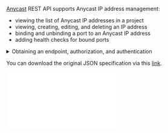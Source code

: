 [Anycast](/en/networks/vnet/service-management/ip/anycast-ip) REST API supports Anycast IP address management:

- viewing the list of Anycast IP addresses in a project
- viewing, creating, editing, and deleting an IP address
- binding and unbinding a port to an Anycast IP address
- adding health checks for bound ports

<details>
<summary>Obtaining an endpoint, authorization, and authentication</summary>

1. [Go to](https://msk.cloud.vk.com/app) VK Cloud management console.
1. [Enable](/en/tools-for-using-services/vk-cloud-account/service-management/account-manage/manage-2fa#enabling_2fa) two-factor authentication if it hasn't been done yet.
1. Enable API access if it hasn't been done yet:

   1. Click the username in the page header and select **Security**.
   1. Turn on API access.

1. Click the username in the page header and select **Project Settings**.
1. Go to the **API Access** tab.
1. Navigate to the **API Endpoints** tab.
1. In the **OpenStack Service** block, find the **Neutron** endpoint.
1. [Obtain](/en/tools-for-using-services/api/rest-api/case-keystone-token) the `X-Auth-Token` access token. Use the token in the header when sending requests.
1. Use the URL `<OS_NEUTRON_URL>/v2.0/` in the request line. Here, `<OS_NEUTRON_URL>` is the **Neutron** endpoint.

Example request:

```curl
curl --location "https://infra.mail.ru:9696/v2.0/anycastips" \
--header "X-Auth-Token: gAAAAABlcqk9GAzdp-XXXX" \
--header 'Content-Type: application/json'
```

</details>

<info>

You can download the original JSON specification via this [link](assets/api-anycast.json "download").

</info>

![{swagger}](assets/api-anycast.json)